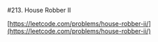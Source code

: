 #213. House Robber II

[https://leetcode.com/problems/house-robber-ii/](https://leetcode.com/problems/house-robber-ii/)
